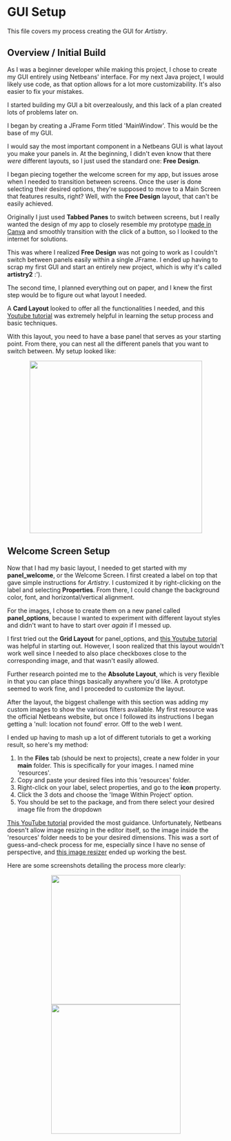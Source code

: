 # GUI Setup

This file covers my process creating the GUI for _Artistry_.

## Overview / Initial Build

As I was a beginner developer while making this project, I chose to create my GUI entirely using Netbeans' interface. For my next Java project, I would likely use code, as that option allows for a lot more customizability. It's also easier to fix your mistakes. 

I started building my GUI a bit overzealously, and this lack of a plan created lots of problems later on. 

I began by creating a JFrame Form titled 'MainWindow'. This would be the base of my GUI. 

I would say the most important component in a Netbeans GUI is what layout you make your panels in. At the beginning, I didn't even know that there _were_ different layouts, so I just used the standard one: **Free Design**.

I began piecing together the welcome screen for my app, but issues arose when I needed to transition between screens. Once the user is done selecting their desired options, they're supposed to move to a Main Screen that features results, right? Well, with the **Free Design** layout, that can't be easily achieved. 

Originally I just used **Tabbed Panes** to switch between screens, but I really wanted the design of my app to closely resemble my prototype [made in Canva](https://www.canva.com/design/DAGoFS6iFCU/ZHmJgC1sDlgl4gLJ4rQVpA/view?utm_content=DAGoFS6iFCU&utm_campaign=designshare&utm_medium=link2&utm_source=uniquelinks&utlId=he3244e21ac) and smoothly transition with the click of a button, so I looked to the internet for solutions.

This was where I realized **Free Design** was not going to work as I couldn't switch between panels easily within a single JFrame. I ended up having to scrap my first GUI and start an entirely new project, which is why it's called **artistry2** :'). 

The second time, I planned everything out on paper, and I knew the first step would be to figure out what layout I needed. 

A **Card Layout** looked to offer all the functionalities I needed, and this [Youtube tutorial](https://www.google.com/url?sa=t&source=web&rct=j&opi=89978449&url=https://www.youtube.com/watch%3Fv%3DL-UPOw1nHCI&ved=2ahUKEwiWsaKL1rKNAxVSL9AFHWNIIQcQwqsBegQIDRAG&usg=AOvVaw2q6cIksdhkMfMWpQO0JV1f) was extremely helpful in learning the setup process and basic techniques.

With this layout, you need to have a base panel that serves as your starting point. From there, you can nest all the different panels that you want to switch between. My setup looked like:

<p align = "center">
<img src="/../master/images/CardLayout.png" width="400">
</p>

## Welcome Screen Setup

Now that I had my basic layout, I needed to get started with my **panel_welcome**, or the Welcome Screen. I first created a label on top that gave simple instructions for _Artistry_. I customized it by right-clicking on the label and selecting **Properties**. From there, I could change the background color, font, and horizontal/vertical alignment. 

For the images, I chose to create them on a new panel called **panel_options**, because I wanted to experiment with different layout styles and didn't want to have to start over _again_ if I messed up. 

I first tried out the **Grid Layout** for panel_options, and [this Youtube tutorial](https://www.youtube.com/watch?v=impJtkTcQ94) was helpful in starting out. However, I soon realized that this layout wouldn't work well since I needed to also place checkboxes close to the corresponding image, and that wasn't easily allowed. 

Further research pointed me to the **Absolute Layout**, which is very flexible in that you can place things basically anywhere you'd like. A prototype seemed to work fine, and I proceeded to customize the layout. 

After the layout, the biggest challenge with this section was adding my custom images to show the various filters available. My first resource was the official Netbeans website, but once I followed its instructions I began getting a 'null: location not found' error. Off to the web I went.

I ended up having to mash up a lot of different tutorials to get a working result, so here's my method:

1. In the **Files** tab (should be next to projects), create a new folder in your **main** folder. This is specifically for your images. I named mine 'resources'.
2. Copy and paste your desired files into this 'resources' folder.
3. Right-click on your label, select properties, and go to the **icon** property.
4. Click the 3 dots and choose the 'Image Within Project' option.
5. You should be set to the <default> package, and from there select your desired image file from the dropdown

[This YouTube tutorial](https://www.youtube.com/watch?v=fwiBilSLnS0) provided the most guidance. Unfortunately, Netbeans doesn't allow image resizing in the editor itself, so the image inside the 'resources' folder needs to be your desired dimensions. This was a sort of guess-and-check process for me, especially since I have no sense of perspective, and [this image resizer](https://www.simpleimageresizer.com) ended up working the best.

Here are some screenshots detailing the process more clearly:

<p align = "center">
<img src="/../master/images/CardLayout.png" width="300"> 
<img src="/../master/images/CardLayout.png" width="300">
</p>










